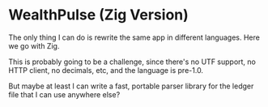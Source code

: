 # WealthPulse (Zig Version)

The only thing I can do is rewrite the same app in different languages. Here we
go with Zig.

This is probably going to be a challenge, since there's no UTF support, no HTTP
client, no decimals, etc, and the language is pre-1.0.

But maybe at least I can write a fast, portable parser library for the ledger
file that I can use anywhere else?

